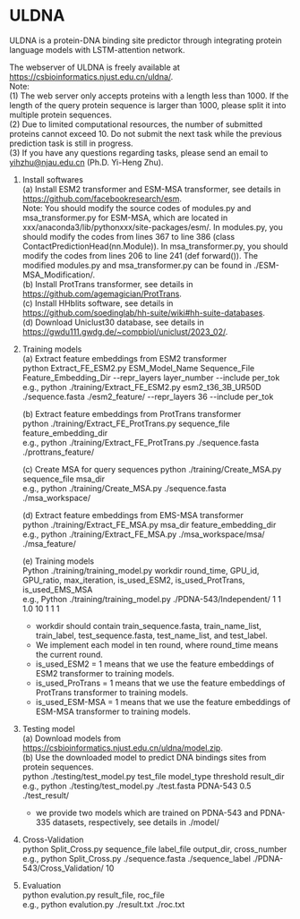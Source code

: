 # ULDNA
ULDNA is a protein-DNA binding site predictor through integrating protein language models with LSTM-attention network.

The webserver of ULDNA is freely available at https://csbioinformatics.njust.edu.cn/uldna/.  
Note:  
(1) The web server only accepts proteins with a length less than 1000. If the length of the query protein sequence is larger than 1000, please split it into multiple protein sequences.  
(2) Due to limited computational resources, the number of submitted proteins  cannot exceed 10. Do not submit the next task while the previous prediction task is still in progress.  
(3) If you have any questions regarding tasks, please send an email to yihzhu@njau.edu.cn (Ph.D. Yi-Heng Zhu).  

1. Install softwares   
    (a) Install ESM2 transformer and ESM-MSA transformer, see details in https://github.com/facebookresearch/esm.  
    Note: You should modify the source codes of modules.py and msa_transformer.py for ESM-MSA, which are located in xxx/anaconda3/lib/pythonxxx/site-packages/esm/.  In modules.py, you should modify the codes from lines 367 to line 386 (class ContactPredictionHead(nn.Module)). In msa_transformer.py, you should modify the codes from lines 206 to line 241 (def forward()). The modified modules.py and msa_transformer.py can be found in ./ESM-MSA_Modification/.  
    (b) Install ProtTrans transformer, see details in https://github.com/agemagician/ProtTrans.   
    (c) Install HHblits software, see details in https://github.com/soedinglab/hh-suite/wiki#hh-suite-databases.  
    (d) Download Uniclust30 database, see details in https://gwdu111.gwdg.de/~compbiol/uniclust/2023_02/.

3. Training models  
    (a) Extract feature embeddings from ESM2 transformer  
    python Extract_FE_ESM2.py ESM_Model_Name Sequence_File Feature_Embedding_Dir --repr_layers layer_number --include per_tok  
    e.g., python ./training/Extract_FE_ESM2.py esm2_t36_3B_UR50D ./sequence.fasta ./esm2_feature/ --repr_layers 36 --include per_tok
                   
    (b) Extract feature embeddings from ProtTrans transformer   
    python ./training/Extract_FE_ProtTrans.py sequence_file feature_embedding_dir   
    e.g., python ./training/Extract_FE_ProtTrans.py ./sequence.fasta ./prottrans_feature/  

    (c) Create MSA for query sequences
    python ./training/Create_MSA.py sequence_file msa_dir  
    e.g., python ./training/Create_MSA.py ./sequence.fasta ./msa_workspace/

    (d) Extract feature embeddings from EMS-MSA transformer  
    python ./training/Extract_FE_MSA.py msa_dir feature_embedding_dir  
    e.g., python ./training/Extract_FE_MSA.py ./msa_workspace/msa/ ./msa_feature/

    (e) Training models  
    Python ./training/training_model.py workdir round_time, GPU_id, GPU_ratio, max_iteration, is_used_ESM2, is_used_ProtTrans, is_used_EMS_MSA  
    e.g., Python ./training/training_model.py ./PDNA-543/Independent/ 1 1 1.0 10 1 1 1  
    * workdir should contain train_sequence.fasta, train_name_list, train_label, test_sequence.fasta, test_name_list, and test_label.    
    * We implement each model in ten round, where round_time means the current round.
    * is_used_ESM2 = 1 means that we use the feature embeddings of ESM2 transformer to training models.
    * is_used_ProTrans = 1 means that we use the feature embeddings of ProtTrans transformer to training models.
    * is_used_ESM-MSA = 1 means that we use the feature embeddings of ESM-MSA transformer to training models.

4. Testing model  
    (a) Download models from https://csbioinformatics.njust.edu.cn/uldna/model.zip.  
    (b) Use the downloaded model to predict DNA bindings sites from protein sequences.   
    python ./testing/test_model.py test_file model_type threshold result_dir  
    e.g., python ./testing/test_model.py ./test.fasta PDNA-543 0.5 ./test_result/
    * we provide two models which are trained on PDNA-543 and PDNA-335 datasets, respectively, see details in ./model/     
    
5. Cross-Validation    
    python Split_Cross.py sequence_file label_file output_dir, cross_number  
    e.g., python Split_Cross.py ./sequence.fasta ./sequence_label ./PDNA-543/Cross_Validation/ 10

6. Evaluation  
    python evalution.py result_file, roc_file  
    e.g., python evalution.py ./result.txt ./roc.txt  

